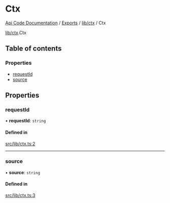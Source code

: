# Ctx
 
[Api Code Documentation](../README.md) / [Exports](../modules.md) / [lib/ctx](../modules/lib_ctx.md) / Ctx

[lib/ctx](../modules/lib_ctx.md).Ctx

## Table of contents

### Properties

- [requestId](lib_ctx.Ctx.md#requestid)
- [source](lib_ctx.Ctx.md#source)

## Properties

### requestId

• **requestId**: `string`

#### Defined in

[src/lib/ctx.ts:2](https://github.com/openkfw/TruBudget/blob/648f2bb/api/src/lib/ctx.ts#L2)

___

### source

• **source**: `string`

#### Defined in

[src/lib/ctx.ts:3](https://github.com/openkfw/TruBudget/blob/648f2bb/api/src/lib/ctx.ts#L3)
